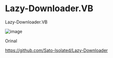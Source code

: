 # Lazy-Downloader.VB
Lazy-Downloader.VB

![image](https://github.com/noradlb1/Lazy-Downloader.VB/assets/74623428/f7b34aeb-b272-4d67-8605-93d0d21379d7)


Orinal 

https://github.com/Sato-Isolated/Lazy-Downloader
